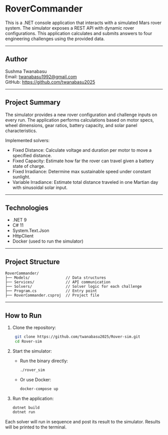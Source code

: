 # RoverCommander

This is a .NET console application that interacts with a simulated Mars rover system. The simulator exposes a REST API with dynamic rover configurations. This application calculates and submits answers to four engineering challenges using the provided data.

---

## Author

Sushma Twanabasu  
Email: twanabasu1992@gmail.com  
GitHub: https://github.com/twanabasu2025

---

## Project Summary

The simulator provides a new rover configuration and challenge inputs on every run. The application performs calculations based on motor specs, wheel dimensions, gear ratios, battery capacity, and solar panel characteristics.

Implemented solvers:

- Fixed Distance: Calculate voltage and duration per motor to move a specified distance.
- Fixed Capacity: Estimate how far the rover can travel given a battery state of charge.
- Fixed Irradiance: Determine max sustainable speed under constant sunlight.
- Variable Irradiance: Estimate total distance traveled in one Martian day with sinusoidal solar input.

---

## Technologies

- .NET 9
- C# 11
- System.Text.Json
- HttpClient
- Docker (used to run the simulator)

---

## Project Structure

```
RoverCommander/
├── Models/                // Data structures
├── Services/              // API communication
├── Solvers/               // Solver logic for each challenge
├── Program.cs             // Entry point
├── RoverCommander.csproj  // Project file
```

---

## How to Run

1. Clone the repository:
   ```bash
    git clone https://github.com/twanabasu2025/Rover-sim.git
    cd Rover-sim
   ```

2. Start the simulator:
   - Run the binary directly:
     ```bash
     ./rover_sim
     ```
   - Or use Docker:
     ```bash
     docker-compose up
     ```

3. Run the application:
   ```bash
   dotnet build
   dotnet run
   ```

Each solver will run in sequence and post its result to the simulator. Results will be printed to the terminal.
